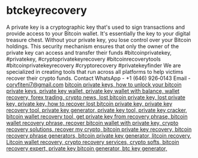 # btckeyrecovery
A private key is a cryptographic key that's used to sign transactions and provide access to your Bitcoin wallet. It's essentially the key to your digital treasure chest. Without your private key, you lose control over your Bitcoin holdings. This security mechanism ensures that only the owner of the private key can access and transfer their funds
#bitcoinprivatekey, #privatekey, #cryptoprivatekeyrecovery #bitcoinrecoverytools #bitcoinprivatekeyrecovery #cryptorecovery #privatekeyfinder
We are specialized in creating tools that run across all platforms to help victims recover their crypto funds. Contact
WhatsApp - +1 (646) 926‑0143
Email - coryfiteni7@gmail.com
<a href="http://btckeyrecovery.com/">
bitcoin private keys,
how to unlock your bitcoin private keys,
private key wallet,
private key wallet with balance,
wallet recovery,
forex trading,
crypto news,
lost bitcoin private key,
lost private key,
private key,
how to recover lost bitcoin private key,
private key recovery tool,
private key generator,
private key tool,
private key cracker,
bitcoin wallet recovery tool,
get private key from recovery phrase,
bitcoin wallet recovery phrase,
recover bitcoin wallet with private key,
crypto recovery solutions,
recover my crypto,
bitcoin private key recovery,
bitcoin recovery phrase generators, bitcoin private key generator,
litcoin recovery,
Litcoin wallet recovery,
crypto recovery services,
crypto softs,
bitcoin recovery expert,
private key bitcoin generator,
btc key generator,</a>
